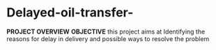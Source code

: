 # Delayed-oil-transfer-
__PROJECT OVERVIEW__
**OBJECTIVE** 
 this  project aims at Identifying the reasons for delay in delivery and possible ways to resolve the problem 
